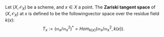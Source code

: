 Let $(X,\mathcal{O}_X)$ be a scheme, and $x \in X$ a point. The **Zariski tangent space** of $(X,\mathcal{O}_X)$ at $x$ is defined to be the followingvector space over the residue field $k(x)$:$$T_x := (\mathfrak{m}_x/\mathfrak{m}_x^2)^* = Hom_{k(x)}(\mathfrak{m}_x/\mathfrak{m}_x^2, k(x)).$$